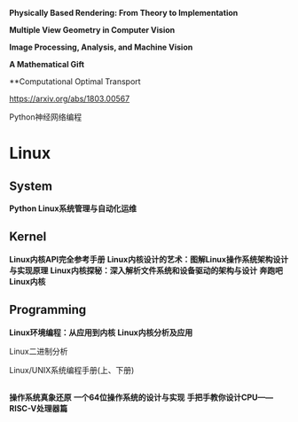 **Physically Based Rendering: From Theory to Implementation**

**Multiple View Geometry in Computer Vision**

**Image Processing, Analysis, and Machine Vision**

**A Mathematical Gift**

**Computational Optimal Transport

https://arxiv.org/abs/1803.00567


Python神经网络编程

# Linux

## System
**Python Linux系统管理与自动化运维**

## Kernel

**Linux内核API完全参考手册**
**Linux内核设计的艺术：图解Linux操作系统架构设计与实现原理**
**Linux内核探秘：深入解析文件系统和设备驱动的架构与设计**
**奔跑吧 Linux内核**


## Programming

**Linux环境编程：从应用到内核**
**Linux内核分析及应用**


Linux二进制分析

Linux/UNIX系统编程手册(上、下册)

## 



**操作系统真象还原**
**一个64位操作系统的设计与实现**
**手把手教你设计CPU——RISC-V处理器篇**